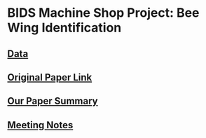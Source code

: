 BIDS Machine Shop Project: Bee Wing Identification
===============================================

## [Data](https://www.dropbox.com/sh/r04kyryo6ljs6x0/AAAhAU4XKVJzuRyrroYLVdnua?dl=0)
## [Original Paper Link](http://idbee.ece.wisc.edu/)
## [Our Paper Summary](https://docs.google.com/document/d/147drKypqtn8vGRqhmekS3VL98DxLQXJiWPVk3d1fN5M/edit)
## [Meeting Notes](https://docs.google.com/document/d/1sViENdymPP2z1IwpESF0ghTaODE40ioFcld_Jgwn2K4/edit#)
